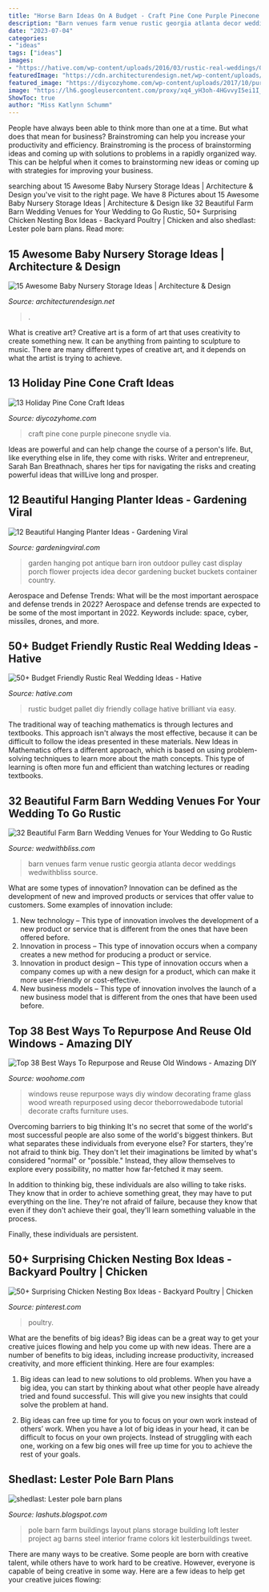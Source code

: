 ```yaml
---
title: "Horse Barn Ideas On A Budget - Craft Pine Cone Purple Pinecone Snydle Via"
description: "Barn venues farm venue rustic georgia atlanta decor weddings wedwithbliss source"
date: "2023-07-04"
categories:
- "ideas"
tags: ["ideas"]
images:
- "https://hative.com/wp-content/uploads/2016/03/rustic-real-weddings/0-2-rustic-real-wedding-ideas.jpg"
featuredImage: "https://cdn.architecturendesign.net/wp-content/uploads/2014/09/712.jpg"
featured_image: "https://diycozyhome.com/wp-content/uploads/2017/10/purple-pinecone-craft.jpg"
image: "https://lh6.googleusercontent.com/proxy/xq4_yH3oh-4HGvvyI5ei1I_s-ACkQkQkG6Zrl_LRIcto9eKptD_n5Jur_PBNxHEyUZpC0jDdjyxDCq970KvGLC_YXxydSBY0_oNUpA551HyaSPliuaFtI9cfmJ0NcUaM-NX_gC-8oIEESD_SzqReAC_n42oG1IwlCbwk2WavjqTmMbkVWKOg=w1200-h630-p-k-no-nu"
ShowToc: true
author: "Miss Katlynn Schumm"
---
```



People have always been able to think more than one at a time. But what does that mean for business? Brainstroming can help you increase your productivity and efficiency. Brainstroming is the process of brainstorming ideas and coming up with solutions to problems in a rapidly organized way. This can be helpful when it comes to brainstorming new ideas or coming up with strategies for improving your business.

	

		
searching about 15 Awesome Baby Nursery Storage Ideas | Architecture &amp; Design you've visit to the right page. We have 8 Pictures about 15 Awesome Baby Nursery Storage Ideas | Architecture &amp; Design like 32 Beautiful Farm Barn Wedding Venues for Your Wedding to Go Rustic, 50+ Surprising Chicken Nesting Box Ideas - Backyard Poultry | Chicken and also shedlast: Lester pole barn plans. Read more:
		
    
## 15 Awesome Baby Nursery Storage Ideas | Architecture &amp; Design

<img loading=lazy src="https://cdn.architecturendesign.net/wp-content/uploads/2014/09/712.jpg" onerror="this.onerror=null;this.src='https://tse4.mm.bing.net/th?id=OIP.hsbMCjgcfdAuWu9QGcOtoAHaFO&amp;pid=15.1';" alt="15 Awesome Baby Nursery Storage Ideas | Architecture &amp; Design">

_Source: architecturendesign.net_

>. 

	

What is creative art?
Creative art is a form of art that uses creativity to create something new. It can be anything from painting to sculpture to music. There are many different types of creative art, and it depends on what the artist is trying to achieve.

    
## 13 Holiday Pine Cone Craft Ideas

<img loading=lazy src="https://diycozyhome.com/wp-content/uploads/2017/10/purple-pinecone-craft.jpg" onerror="this.onerror=null;this.src='https://tse2.mm.bing.net/th?id=OIP.ubmX7MsWFQQzaXT_eTZYjAHaU3&amp;pid=15.1';" alt="13 Holiday Pine Cone Craft Ideas">

_Source: diycozyhome.com_

>craft pine cone purple pinecone snydle via. 

	

Ideas are powerful and can help change the course of a person's life. But, like everything else in life, they come with risks. Writer and entrepreneur, Sarah Ban Breathnach, shares her tips for navigating the risks and creating powerful ideas that willLive long and prosper.

    
## 12 Beautiful Hanging Planter Ideas - Gardening Viral

<img loading=lazy src="http://gardeningviral.com/wp-content/uploads/2017/01/acd85d06431d374096ca18a2cf7fb90a.jpg" onerror="this.onerror=null;this.src='https://tse4.mm.bing.net/th?id=OIP.cFWjz7cSXIqaBVk1_R3stwHaNJ&amp;pid=15.1';" alt="12 Beautiful Hanging Planter Ideas - Gardening Viral">

_Source: gardeningviral.com_

>garden hanging pot antique barn iron outdoor pulley cast display porch flower projects idea decor gardening bucket buckets container country. 

	

Aerospace and Defense Trends: What will be the most important aerospace and defense trends in 2022?
Aerospace and defense trends are expected to be some of the most important in 2022. Keywords include: space, cyber, missiles, drones, and more.

    
## 50+ Budget Friendly Rustic Real Wedding Ideas - Hative

<img loading=lazy src="https://hative.com/wp-content/uploads/2016/03/rustic-real-weddings/0-2-rustic-real-wedding-ideas.jpg" onerror="this.onerror=null;this.src='https://tse4.mm.bing.net/th?id=OIP.mixcvpxWU8Y52LE-SMcZ6QAAAA&amp;pid=15.1';" alt="50+ Budget Friendly Rustic Real Wedding Ideas - Hative">

_Source: hative.com_

>rustic budget pallet diy friendly collage hative brilliant via easy. 

	

The traditional way of teaching mathematics is through lectures and textbooks. This approach isn't always the most effective, because it can be difficult to follow the ideas presented in these materials. New Ideas in Mathematics offers a different approach, which is based on using problem-solving techniques to learn more about the math concepts. This type of learning is often more fun and efficient than watching lectures or reading textbooks.

    
## 32 Beautiful Farm Barn Wedding Venues For Your Wedding To Go Rustic

<img loading=lazy src="https://wedwithbliss.com/wp-content/uploads/2017/04/23-farm-barn-wedding-venues.jpg" onerror="this.onerror=null;this.src='https://tse3.mm.bing.net/th?id=OIP.hPStLk2GGrL7ErUpY6AcoAHaLH&amp;pid=15.1';" alt="32 Beautiful Farm Barn Wedding Venues for Your Wedding to Go Rustic">

_Source: wedwithbliss.com_

>barn venues farm venue rustic georgia atlanta decor weddings wedwithbliss source. 

	

What are some types of innovation?
Innovation can be defined as the development of new and improved products or services that offer value to customers. Some examples of innovation include: 
1. New technology – This type of innovation involves the development of a new product or service that is different from the ones that have been offered before.
2. Innovation in process – This type of innovation occurs when a company creates a new method for producing a product or service.
3. Innovation in product design – This type of innovation occurs when a company comes up with a new design for a product, which can make it more user-friendly or cost-effective.
4. New business models – This type of innovation involves the launch of a new business model that is different from the ones that have been used before.

    
## Top 38 Best Ways To Repurpose And Reuse Old Windows - Amazing DIY

<img loading=lazy src="http://www.woohome.com/wp-content/uploads/2014/11/reuse-old-windows-20.jpg" onerror="this.onerror=null;this.src='https://tse3.mm.bing.net/th?id=OIP.nhN7NPXzvaS7HBF3m5BWcQHaJ_&amp;pid=15.1';" alt="Top 38 Best Ways To Repurpose and Reuse Old Windows - Amazing DIY">

_Source: woohome.com_

>windows reuse repurpose ways diy window decorating frame glass wood wreath repurposed using decor theborrowedabode tutorial decorate crafts furniture uses. 

	

Overcoming barriers to big thinking
It's no secret that some of the world's most successful people are also some of the world's biggest thinkers. But what separates these individuals from everyone else?
For starters, they're not afraid to think big. They don't let their imaginations be limited by what's considered "normal" or "possible." Instead, they allow themselves to explore every possibility, no matter how far-fetched it may seem.

In addition to thinking big, these individuals are also willing to take risks. They know that in order to achieve something great, they may have to put everything on the line. They're not afraid of failure, because they know that even if they don't achieve their goal, they'll learn something valuable in the process.

 Finally, these individuals are persistent.

    
## 50+ Surprising Chicken Nesting Box Ideas - Backyard Poultry | Chicken

<img loading=lazy src="https://i.pinimg.com/736x/eb/29/1a/eb291aaaf183f90c758d916e02dd66f9.jpg" onerror="this.onerror=null;this.src='https://tse4.mm.bing.net/th?id=OIP.yX0Vh-TPNG_dAPiGZ07USAHaJ4&amp;pid=15.1';" alt="50+ Surprising Chicken Nesting Box Ideas - Backyard Poultry | Chicken">

_Source: pinterest.com_

>poultry. 

	

What are the benefits of big ideas?
Big ideas can be a great way to get your creative juices flowing and help you come up with new ideas. There are a number of benefits to big ideas, including increase productivity, increased creativity, and more efficient thinking. Here are four examples:
1. Big ideas can lead to new solutions to old problems. When you have a big idea, you can start by thinking about what other people have already tried and found successful. This will give you new insights that could solve the problem at hand.

2. Big ideas can free up time for you to focus on your own work instead of others’ work. When you have a lot of big ideas in your head, it can be difficult to focus on your own projects. Instead of struggling with each one, working on a few big ones will free up time for you to achieve the rest of your goals.

    
## Shedlast: Lester Pole Barn Plans

<img loading=lazy src="https://lh6.googleusercontent.com/proxy/xq4_yH3oh-4HGvvyI5ei1I_s-ACkQkQkG6Zrl_LRIcto9eKptD_n5Jur_PBNxHEyUZpC0jDdjyxDCq970KvGLC_YXxydSBY0_oNUpA551HyaSPliuaFtI9cfmJ0NcUaM-NX_gC-8oIEESD_SzqReAC_n42oG1IwlCbwk2WavjqTmMbkVWKOg=w1200-h630-p-k-no-nu" onerror="this.onerror=null;this.src='https://tse3.mm.bing.net/th?id=OIP.l8BvP78sN4m1PFjVjeXKzAHaE2&amp;pid=15.1';" alt="shedlast: Lester pole barn plans">

_Source: lashuts.blogspot.com_

>pole barn farm buildings layout plans storage building loft lester project ag barns steel interior frame colors kit lesterbuildings tweet. 

	

There are many ways to be creative. Some people are born with creative talent, while others have to work hard to be creative. However, everyone is capable of being creative in some way. Here are a few ideas to help get your creative juices flowing:

